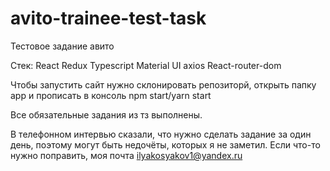 # avito-trainee-test-task
 Тестовое задание авито

Стек:
	React
	Redux
	Typescript
	Material UI
	axios
	React-router-dom
	
Чтобы запустить сайт нужно склонировать репозиторй, открыть папку app и прописать в консоль npm start/yarn start

Все обязательные задания из тз выполнены.

В телефонном интервью сказали, что нужно сделать задание за один день, поэтому могут быть недочёты, которых я не заметил. 
Если что-то нужно поправить, моя почта ilyakosyakov1@yandex.ru
